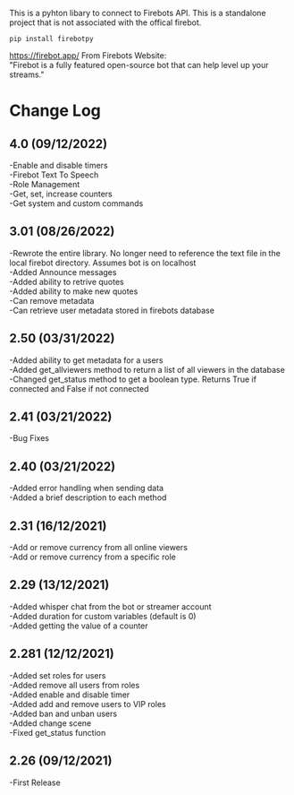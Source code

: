 This is a pyhton libary to connect to Firebots API. This is a standalone project that is not associated with the offical firebot. <br>

```
pip install firebotpy
```

https://firebot.app/
From Firebots Website: <br>
"Firebot is a fully featured open-source bot that can help level up your streams." <br>

# Change Log
## 4.0 (09/12/2022)
-Enable and disable timers <br>
-Firebot Text To Speech <br>
-Role Management <br>
-Get, set, increase counters <br>
-Get system and custom commands <br>

## 3.01 (08/26/2022)
-Rewrote the entire library. No longer need to reference the text file in the local firebot directory. Assumes bot is on localhost <br>
-Added Announce messages <br>
-Added ability to retrive quotes <br>
-Added ability to make new quotes <br>
-Can remove metadata <br>
-Can retrieve user metadata stored in firebots database <br>

## 2.50 (03/31/2022)
-Added ability to get metadata for a users <br>
-Added get_allviewers method to return a list of all viewers in the database <br>
-Changed get_status method to get a boolean type. Returns True if connected and False if not connected <br>

## 2.41 (03/21/2022)
-Bug Fixes <br>

## 2.40 (03/21/2022)
-Added error handling when sending data <br>
-Added a brief description to each method <br>

## 2.31 (16/12/2021)

-Add or remove currency from all online viewers <br>
-Add or remove currency from a specific role <br>

## 2.29 (13/12/2021)

-Added whisper chat from the bot or streamer account <br>
-Added duration for custom variables (default is 0) <br>
-Added getting the value of a counter <br>

## 2.281 (12/12/2021)

-Added set roles for users <br>
-Added remove all users from roles <br>
-Added enable and disable timer <br>
-Added add and remove users to VIP roles <br>
-Added ban and unban users <br>
-Added change scene <br>
-Fixed get_status function <br>

## 2.26 (09/12/2021)

-First Release <br>
